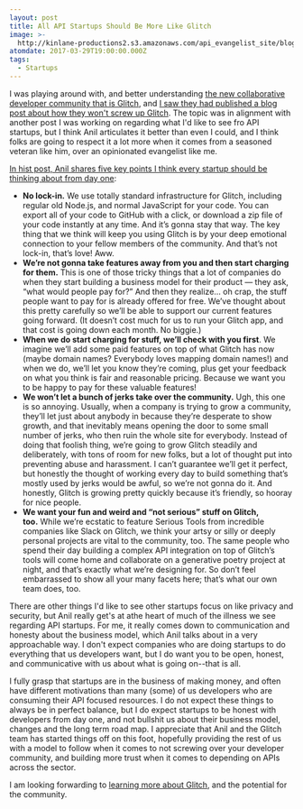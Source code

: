 ```yaml
---
layout: post
title: All API Startups Should Be More Like Glitch
image: >-
  http://kinlane-productions2.s3.amazonaws.com/api_evangelist_site/blog/glitch_fishes.png
atomdate: 2017-03-29T19:00:00.000Z
tags:
  - Startups
---
```

I was playing around with, and better understanding [the new collaborative developer community that is Glitch](https://glitch.com/), and [I saw they had published a blog post about how they won't screw up Glitch](https://medium.com/glitch/how-we-wont-screw-up-glitch-9b46fe153157). The topic was in alignment with another post I was working on regarding what I'd like to see fro API startups, but I think Anil articulates it better than even I could, and I think folks are going to respect it a lot more when it comes from a seasoned veteran like him, over an opinionated evangelist like me.

[In hist post, Anil shares five key points I think every startup should be thinking about from day one](https://medium.com/glitch/how-we-wont-screw-up-glitch-9b46fe153157):

*   **No lock-in.** We use totally standard infrastructure for Glitch, including regular old Node.js, and normal JavaScript for your code. You can export all of your code to GitHub with a click, or download a zip file of your code instantly at any time. And it’s gonna stay that way. The key thing that we think will keep you using Glitch is by your deep emotional connection to your fellow members of the community. And that’s not lock-in, that’s love! Aww.
*   **We’re not gonna take features away from you and then start charging for them.** This is one of those tricky things that a lot of companies do when they start building a business model for their product — they ask, “what would people pay for?” And then they realize… oh crap, the stuff people want to pay for is already offered for free. We’ve thought about this pretty carefully so we’ll be able to support our current features going forward. (It doesn’t cost much for us to run your Glitch app, and that cost is going down each month. No biggie.)
*   **When we do start charging for stuff, we’ll check with you first**. We imagine we’ll add some paid features on top of what Glitch has now (maybe domain names? Everybody loves mapping domain names!) and when we do, we’ll let you know they’re coming, plus get your feedback on what you think is fair and reasonable pricing. Because we want you to be happy to pay for these valuable features!
*   **We won’t let a bunch of jerks take over the community.** Ugh, this one is so annoying. Usually, when a company is trying to grow a community, they’ll let just about anybody in because they’re desperate to show growth, and that inevitably means opening the door to some small number of jerks, who then ruin the whole site for everybody. Instead of doing that foolish thing, we’re going to grow Glitch steadily and deliberately, with tons of room for new folks, but a lot of thought put into preventing abuse and harassment. I can’t guarantee we’ll get it perfect, but honestly the thought of working every day to build something that’s mostly used by jerks would be awful, so we’re not gonna do it. And honestly, Glitch is growing pretty quickly because it’s friendly, so hooray for nice people.
*   **We want your fun and weird and “not serious” stuff on Glitch, too.** While we’re ecstatic to feature Serious Tools from incredible companies like Slack on Glitch, we think your artsy or silly or deeply personal projects are vital to the community, too. The same people who spend their day building a complex API integration on top of Glitch’s tools will come home and collaborate on a generative poetry project at night, and that’s exactly what we’re designing for. So don’t feel embarrassed to show all your many facets here; that’s what our own team does, too.

There are other things I'd like to see other startups focus on like privacy and security, but Anil really get's at athe heart of much of the illness we see regarding API startups. For me, it really comes down to communication and honesty about the business model, which Anil talks about in a very approachable way. I don't expect companies who are doing startups to do everything that us developers want, but I do want you to be open, honest, and communicative with us about what is going on--that is all.

I fully grasp that startups are in the business of making money, and often have different motivations than many (some) of us developers who are consuming their API focused resources. I do not expect these things to always be in perfect balance, but I do expect startups to be honest with developers from day one, and not bullshit us about their business model, changes and the long term road map. I appreciate that Anil and the Glitch team has started things off on this foot, hopefully providing the rest of us with a model to follow when it comes to not screwing over your developer community, and building more trust when it comes to depending on APIs across the sector.

I am looking forwarding to [learning more about Glitch](https://glitch.com/), and the potential for the community.